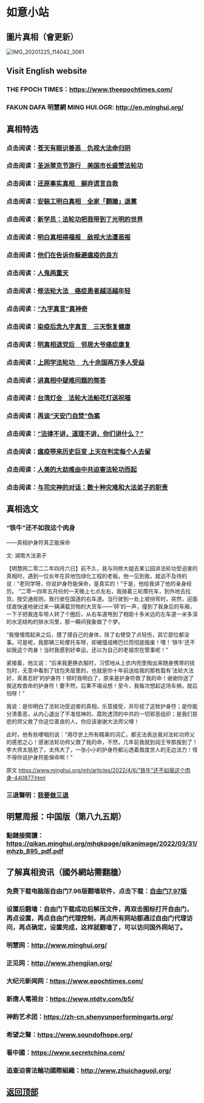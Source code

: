 # 如意小站

## 圖片真相（會更新）

![IMG_20201225_114042_3061](https://user-images.githubusercontent.com/79625284/161944280-54e7a811-9514-4b7e-9be1-96208dd0bc68.jpg)

## Visit English website

### THE FPOCH TIMES：https://www.theepochtimes.com/

### FAKUN DAFA 明慧網 MING HUI.OGR: http://en.minghui.org/

## 真相特选

### 点击阅读：[苍天有眼识善恶　仇视大法命归阴](https://github.com/pinhe91/chdfzeb/tree/main)

### 点击阅读：[圣派翠克节游行　美国市长盛赞法轮功](https://github.com/pinhe91/gwzcflg/tree/main)

### 点击阅读：[还原事实真相　摒弃谎言自救](https://github.com/pinhe91/phflgyz/tree/main)

### 点击阅读：[安裝工明白真相　全家「翻牆」退黨](https://github.com/pinhe91/stbpay/tree/main)

### 点击阅读：[新学员：法轮功把我带到了光明的世界](https://github.com/pinhe91/flggwgm/tree/main)

### 点击阅读：[明白真相得福报　敌视大法遭恶报](https://github.com/pinhe91/mzxdjd/tree/main)

### 点击阅读：[他们在告诉你躲避瘟疫的良方](https://github.com/pinhe91/bwylf/tree/main)

### 点击阅读：[人鬼两重天](https://github.com/pinhe91/xdfcs/tree/main)

### 点击阅读：[修法轮大法　癌症患者越活越年轻](https://github.com/pinhe91/xdfh/tree/main)

### 点击阅读：[“九字真言”真神奇](https://github.com/pinhe91/njzzyh/tree/main)

### 点击阅读：[染疫后念九字真言　三天恢复健康](https://github.com/pinhe91/rynjzzyh/tree/main)

### 点击阅读：[明真相退党后　邻居大爷癌症康复](https://github.com/pinhe91/stbpa/tree/main)

### 点击阅读：[上网学法轮功 　九十余国两万多人受益](https://github.com/pinhe91/jcxw5/tree/main)

### 点击阅读：[讲真相中疑难问题的简答](https://github.com/pinhe91/jcxw3/tree/main)

### 点击阅读：[台湾灯会　法轮大法船花灯送祝福](https://github.com/pinhe91/dfhcjsr/tree/main) 

### 点击阅读：[再谈“天安门自焚”伪案](https://github.com/pinhe91/whjm/tree/main)

### 点击阅读：[“法律不讲，道理不讲，你们讲什么？”](https://github.com/pinhe91/jlxe/tree/main)

### 点击阅读：[瘟疫带来历史巨变 上天在判定每个人去留](https://github.com/pinhe91/jcxw2/blob/main/README.md)

### 点击阅读：[人类的大劫难由中共迫害法轮功而起](https://github.com/pinhe91/jcxw4/tree/main) 

### 点击阅读：[与司灾神的对话：数十种灾难和大法弟子的职责](https://github.com/pinhe91/jcxw1/tree/main) 

## 真相选文

### “铁牛”还不如我这个肉身

 ——真相护身符真正能保命

文: 湖南大法弟子 

【明慧网二零二二年四月六日】前不久，我与同修大姐去某公园讲法轮功受迫害的真相时，遇到一位长年在异地包绿化工程的老板。他一见到我，就迫不及待的说：“老同学呀，你说护身符能保命，是真实的！”于是，他给我讲了他的亲身经历。
“二零一四年五月份的一天晚上七点左右，我骑着三轮摩托车，到外地去拉货。按交通规则，我行驶在国道的右车道。当行驶到一处上坡拐弯时，突然，迎面径直快速地驶过来一辆满载货物的大货车——‘砰’的一声，撞到了我身后的车厢，一下子把我连车带人转了个圈后，从右车道甩到了相距十多米远的左车道一米多深的水泥结构的排水沟里，那一瞬间我象做了个梦。

“我慢慢爬起来之后，摸了摸自己的身体，除了右臂受了点轻伤，其它部位都没事。可是呢，我那辆三轮摩托车呀，却被撞成稀巴烂而彻底报废！嘿！‘铁牛’还不如我这个肉身！当时我感到好幸运，还以为自己的老祖宗在管事呢！”

紧接着，他又说：“后来我更换衣服时，习惯地从上衣内兜里掏出来随身携带的钱包时，无意中看到了钱包夹层里的，也就是你十年前送给我的那枚载有‘法轮大法好，真善忍好’的护身符！顿时我明白了，原来是护身符救了我的命！谢谢你送了我这枚救命的护身符！要不然，后果不堪设想！至今，我每次想起这场车祸，就后怕呀！”

我说：是你明白了法轮功受迫害的真相，乐意接受，并珍视了这枚护身符；是你能分清善恶，从内心退出了不准信神的、腐败透顶的中共的一切邪恶组织；是我们慈悲的师父救了你这位善良的人，你应该谢谢大法师父哩！

此时，他有些哽咽的说：“用尽世上所有精美的词汇，都无法表达我对法轮功师父的感恩之心！感谢法轮功师父救了我的命，不然，几年前我就到阎王爷那报到了！李大师太慈悲了，太伟大了，一张小小的护身符都沁透着救度世人的无边法力！怪不得你说护身符能保命啊！”

原文 https://www.minghui.org/mh/articles/2022/4/6/“铁牛”还不如我这个肉身-440877.html

### 三退聲明：[我要做三退](https://tuidang.epochtimes.com/)

## 明慧周报：中国版（第八九五期）

### 點鏈接閱讀：https://qikan.minghui.org/mhqkpage/qikanimage/2022/03/31/mhzb_895_pdf.pdf

## 了解真相资讯（國外網站需翻牆）

### 免费下载电脑版自由门7.96版翻墙软件，点击下载：[自由门7.97版](https://github.com/pinhe91/tuiguang/files/6839679/fg797r.zip)

### 设置后翻墙：自由门下载成功后解压文件，再双击图标打开自由门，再点设置，再点自由门代理控制，再点所有网站都通过自由门代理访问，再点确定，设置完成，这样就翻墙了，可以访问国外网站了。

### 明慧网：http://www.minghui.org/

### 正见网：http://www.zhengjian.org/

### 大纪元新闻网：https://www.epochtimes.com/

### 新唐人電視台：https://www.ntdtv.com/b5/

### 神韵艺术团：https://zh-cn.shenyunperformingarts.org/

### 希望之聲：https://www.soundofhope.org/

### 看中國：https://www.secretchina.com/

### 追查迫害法輪功國際組織：http://www.zhuichaguoji.org/

## [返回顶部](https://git.io/Js3EY)
